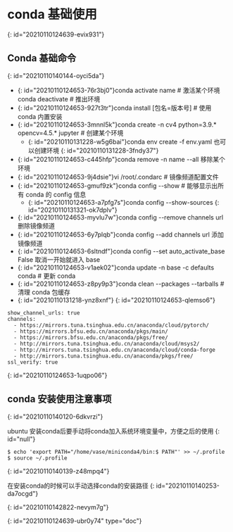 # conda 基础使用
{: id="20210110124639-evix931"}

## Conda 基础命令
{: id="20210110140144-oyci5da"}

* {: id="20210110124653-76r3bj0"}conda activate name # 激活某个环境
  conda deactivate # 推出环境
* {: id="20210110124653-927t3tr"}conda install [包名=版本号] # 使用 conda 内置安装
* {: id="20210110124653-3mnnl5k"}conda create -n cv4 python=3.9.* opencv=4.5.* jupyter # 创建某个环境
  * {: id="20210110131228-w5g6bai"}conda env create -f env.yaml 也可以创建环境
  {: id="20210110131228-3fndy37"}
* {: id="20210110124653-c445hfp"}conda remove -n name --all 移除某个环境
* {: id="20210110124653-9j4dsie"}vi /root/.condarc # 镜像频道配置文件
* {: id="20210110124653-gmuf9zk"}conda config --show # 能够显示出所有 conda 的 config 信息
  * {: id="20210110124653-a7pfg7s"}conda config --show-sources
  {: id="20210110131321-ok7dplv"}
* {: id="20210110124653-myvlu7w"}conda config --remove channels url  删除镜像频道
* {: id="20210110124653-6y7plqb"}conda config --add channels url  添加镜像频道
* {: id="20210110124653-6sltndf"}conda config --set auto_activate_base False 取消一开始就进入 base
* {: id="20210110124653-v1aek02"}conda update -n base -c defaults conda # 更新 conda
* {: id="20210110124653-z8py9p3"}conda clean --packages --tarballs # 清理 conda 包缓存
* {: id="20210110131218-ynz8xnf"}
{: id="20210110124653-qlemso6"}

```
show_channel_urls: true
channels:
  - https://mirrors.tuna.tsinghua.edu.cn/anaconda/cloud/pytorch/
  - https://mirrors.bfsu.edu.cn/anaconda/pkgs/main/
  - https://mirrors.bfsu.edu.cn/anaconda/pkgs/free/
  - http://mirrors.tuna.tsinghua.edu.cn/anaconda/cloud/msys2/
  - http://mirrors.tuna.tsinghua.edu.cn/anaconda/cloud/conda-forge
  - http://mirrors.tuna.tsinghua.edu.cn/anaconda/pkgs/free/
ssl_verify: true
```
{: id="20210110124653-1uqpo06"}

## conda 安装使用注意事项
{: id="20210110140120-6dkvrzi"}

ubuntu 安装conda后要手动将conda加入系统环境变量中，方便之后的使用
{: id="null"}

```
$ echo 'export PATH="/home/vase/miniconda4/bin:$ PATH"' >> ~/.profile
$ source ~/.profile
```
{: id="20210110140139-z48mpq4"}

在安装conda的时候可以手动选择conda的安装路径
{: id="20210110140253-da7ocgd"}

{: id="20210110142822-nevym7g"}


{: id="20210110124639-ubr0y74" type="doc"}
